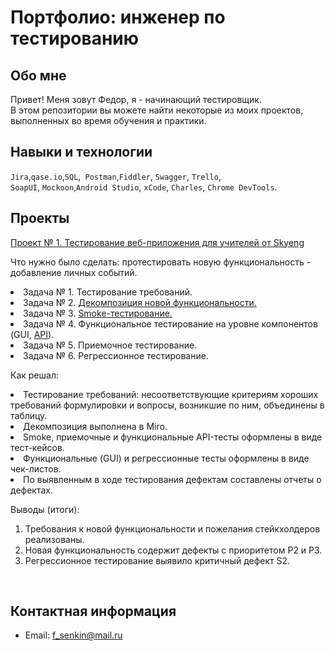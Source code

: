 # Портфолио: инженер по тестированию

## Обо мне 

Привет! Меня зовут Федор, я - начинающий тестировщик. <br>
В этом репозитории вы можете найти некоторые из моих проектов, выполненных во время обучения и практики.
<br>

## Навыки и технологии
``Jira``,``qase.io``,``SQL``,`` Postman``,``Fiddler``, ``Swagger``, ``Trello``, <br>
``SoapUI``, ``Mockoon``,``Android Studio``, ``xCode``, ``Charles``, ``Chrome DevTools``.




## Проекты
<p> </p>
<a href="project skyeng test plan.pdf">Проект № 1. Тестирование веб-приложения для учителей от Skyeng</a>
<p> </p>
<p>Что нужно было сделать: протестировать новую функциональность - добавление личных событий.<p>
  <li>Задача № 1. Тестирование требований.</li>
  <li>Задача № 2. <a href="декомпозиция.jpg">Декомпозиция новой функциональности.</a></li> 
  <li>Задача № 3. <a href="skyeng_smoke TC.pdf">Smoke-тестирование.</a></li> 
  <li>Задача № 4. Функциональное тестирование на уровне компонентов (GUI, <a href="skyeng_API TC.pdf">API</a>).</li> 
  <li>Задача № 5. Приемочное тестирование.</li>
  <li>Задача № 6. Регрессионное тестирование.</li>
<p>


<p>Как решал: 
<li> Тестирование требований: несоответствующие критериям хороших требований формулировки и вопросы, возникшие по ним, объединены в таблицу.</li>
<li>Декомпозиция выполнена в Miro.</li>
<li>Smoke, приемочные и функциональные API-тесты оформлены в виде тест-кейсов.
<li>Функциональные (GUI) и регрессионные тесты оформлены в виде чек-листов.</li>
<li>По выявленным в ходе тестирования дефектам составлены отчеты о дефектах.</li>
<p>
 <p>Выводы (итоги):<p>
<ol>
  <li>Требования к новой функциональности и пожелания стейкхолдеров реализованы.</li> 
  <li>Новая функциональность содержит дефекты с приоритетом Р2 и Р3.</li> 
  <li>Регрессионное тестирование выявило критичный дефект S2.</li>
</ol>
<br> 

## Контактная информация
- Email: f_senkin@mail.ru
